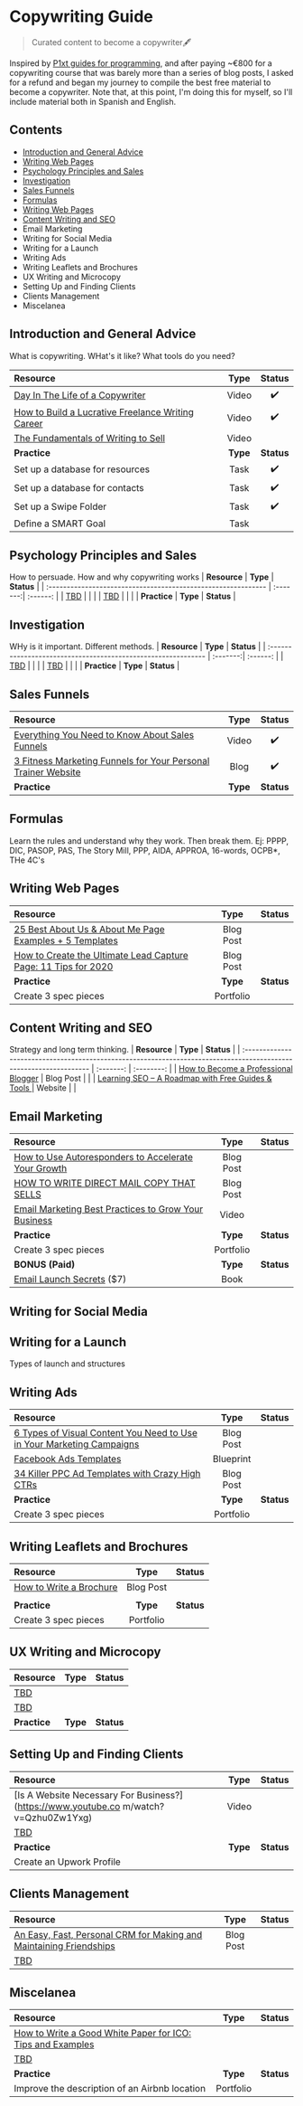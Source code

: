 # Copywriting Guide
> Curated content to become a copywriter🖋

Inspired by [P1xt guides for programming](https://github.com/P1xt/p1xt-guides), and after paying ~€800 for a copywriting course that was barely more than a series of blog posts, I asked for a refund and began my journey to compile the best free material to become a copywriter.
Note that, at this point, I'm doing this for myself, so I'll include material both in Spanish and English.

## Contents

- [Introduction and General Advice](#Introduction-and-General-Advice)
- [Writing Web Pages](#Writing-Web-Pages)
- [Psychology Principles and Sales](#Psychology-Principles-and-Sales)
- [Investigation](#Investigation)
- [Sales Funnels](#Sales-Funnels)
- [Formulas](#Formulas)
- [Writing Web Pages](#Writing-Web-Pages)
- [Content Writing and SEO](#Content-Writing-and-SEO)
- Email Marketing
- Writing for Social Media
- Writing for a Launch
- Writing Ads
- Writing Leaflets and Brochures
- UX Writing and Microcopy
- Setting Up and Finding Clients
- Clients Management
- Miscelanea

## Introduction and General Advice
What is copywriting. WHat's it like? What tools do you need?

| **Resource**                                                                                                                    | **Type**  | **Status** |
| :------------------------------------------------------------------------------------------------------------------------------ | :--------:| :------:   |
| [Day In The Life of a Copywriter](https://www.youtube.com/watch?v=Pez6aJDTi30)                                                  | Video     |  ✔️        |
| [How to Build a Lucrative Freelance Writing Career](https://www.writeyourwaytofreedom.co/vsl)                                   | Video     |  ✔️        |
| [The Fundamentals of Writing to Sell](https://www.youtube.com/watch?v=mjozaTBlgoQ)                                              | Video     |            |
| **Practice**                                                                                                                    | **Type**  | **Status** |
| Set up a database for resources                                                                                                 | Task      |  ✔️        |
| Set up a database for contacts                                                                                                  | Task      |  ✔️        |
| Set up a Swipe Folder                                                                                                           | Task      |  ✔️        |
| Define a SMART Goal                                                                                                             | Task      |            |

## Psychology Principles and Sales
How to persuade. How and why copywriting works
| **Resource**                                                  | **Type** | **Status** |
| :------------------------------------------------------------ | :-------:| :------:   |
| [TBD](https://www.)                                           |          |            |
| [TBD](https://www.)                                           |          |            |
| **Practice**                                                  | **Type** | **Status** |

## Investigation
WHy is it important. Different methods.
| **Resource**                                                  | **Type** | **Status** |
| :------------------------------------------------------------ | :-------:| :------:   |
| [TBD](https://www.)                                           |          |            |
| [TBD](https://www.)                                           |          |            |
| **Practice**                                                  | **Type** | **Status** |

## Sales Funnels
| **Resource**                                                                                                    | **Type** | **Status** |
| :-------------------------------------------------------------------------------------------------------------- | :-------:| :------:   |
| [Everything You Need to Know About Sales Funnels](https://www.youtube.com/watch?v=nzfO3tWbtoI)                  | Video    |   ✔️       |
| [3 Fitness Marketing Funnels for Your Personal Trainer Website](https://www.mypersonaltrainerwebsite.com/blog/3-fitness-marketing-funnels-for-your-personal-trainer-website)                                                                                                          | Blog     |   ✔️       |
| **Practice**                                                                                                    | **Type** | **Status** |


## Formulas
Learn the rules and understand why they work. Then break them.
Ej: PPPP, DIC, PASOP, PAS, The Story Mill, PPP, AIDA, APPROA, 16-words, OCPB*, THe 4C's

## Writing Web Pages
| **Resource**                                                                                                                   | **Type** | **Status** |
| :----------------------------------------------------------------------------------------------------------------------------- | :-------:| :------:   |
| [25 Best About Us & About Me Page Examples + 5 Templates](https://blog.hubspot.com/marketing/remarkable-about-us-page-examples)| Blog Post|            |
| [How to Create the Ultimate Lead Capture Page: 11 Tips for 2020](https://unbounce.com/landing-pages/how-to-create-the-ultimate-lead-capture-page/)| Blog Post         |            |
| **Practice**                                                                                                                   | **Type** | **Status** |
| Create 3 spec pieces                                                                                                           | Portfolio|            |


## Content Writing and SEO
Strategy and long term thinking.
| **Resource**                                                                                                       | **Type**  | **Status** |
| :----------------------------------------------------------------------------------------------------------------- | :-------: | :--------: |
| [How to Become a Professional Blogger](https://www.awai.com/make-money-blogging/how-to-become-a-blogger/)          | Blog Post |            |
| [Learning SEO – A Roadmap with Free Guides & Tools ](https://learningseo.io/)                                      | Website   |            |


## Email Marketing
| **Resource**                                                                                                                   | **Type** | **Status** |
| :----------------------------------------------------------------------------------------------------------------------------- | :-------:| :------:   |
| [How to Use Autoresponders to Accelerate Your Growth](https://neilpatel.com/blog/autoresponders-to-accelerate-growth/)         | Blog Post|            |
| [HOW TO WRITE DIRECT MAIL COPY THAT SELLS](https://www.themailshark.com/resources/guides/how-to-write-direct-mail-copy/)       | Blog Post|            |
| [Email Marketing Best Practices to Grow Your Business](https://www.youtube.com/watch?v=ysXoM6Y_Ax8)                            | Video    |            |
| **Practice**                                                                                                                   | **Type** | **Status** |
| Create 3 spec pieces                                                                                                           | Portfolio|            |
| **BONUS (Paid)**                                                                                                               | **Type** | **Status** |
| [Email Launch Secrets](https://www.emaillaunchsecrets.com/) ($7)                                                               | Book     |            |


## Writing for Social Media

## Writing for a Launch
Types of launch and structures

## Writing Ads
| **Resource**                                                                                                                   | **Type** | **Status** |
| :----------------------------------------------------------------------------------------------------------------------------- | :-------:| :------:   |
| [6 Types of Visual Content You Need to Use in Your Marketing Campaigns](https://neilpatel.com/blog/visual-content-you-need-to-use-in-your-marketing-campaign/)         | Blog Post|            |
| [Facebook Ads Templates](https://adespresso.com/wp-content/uploads/2019/07/Facebook_Ad_Templates.pdf)                          | Blueprint|            |
| [34 Killer PPC Ad Templates with Crazy High CTRs](https://www.wordstream.com/blog/ws/2015/08/03/ppc-ad-templates)              | Blog Post|            |
| **Practice**                                                                                                                   | **Type** | **Status** |
| Create 3 spec pieces                                                                                                           | Portfolio|            |

## Writing Leaflets and Brochures
| **Resource**                                                                                                                   | **Type** | **Status** |
| :----------------------------------------------------------------------------------------------------------------------------- | :-------:| :------:   |
| [How to Write a Brochure](https://www.susangreenecopywriter.com/articles/write_brochure.html)                                  | Blog Post|            |
|                             |     |            |
| **Practice**                                                                                                                   | **Type** | **Status** |
| Create 3 spec pieces                                                                                                           | Portfolio|            |

## UX Writing and Microcopy
| **Resource**                                                  | **Type** | **Status** |
| :------------------------------------------------------------ | :-------:| :------:   |
| [TBD](https://www.)                                           |          |            |
| [TBD](https://www.)                                           |          |            |
| **Practice**                                                  | **Type** | **Status** |

## Setting Up and Finding Clients
| **Resource**                                                                          | **Type** | **Status** |
| :-----------------------------------------------------------------------------------  | :-------:| :------:   |
| [Is A Website Necessary For Business?](https://www.youtube.co m/watch?v=Qzhu0Zw1Yxg)  | Video    |            |
| [TBD](https://www.)                                           |          |            |
| **Practice**                                                                          | **Type** | **Status** |
| Create an Upwork Profile                                                              |     |            |


## Clients Management

| **Resource**                                                                                                       | **Type** | **Status** |
| :----------------------------------------------------------------------------------------------------------------- | :-------: | :----: |
| [An Easy, Fast, Personal CRM for Making and Maintaining Friendships](https://www.nateliason.com/blog/personal-crm) | Blog Post |        |
| [TBD](https://www.)                                                                                                |           |        |

## Miscelanea
| **Resource**                                                  | **Type** | **Status** |
| :------------------------------------------------------------ | :-------:| :------:   |
| [How to Write a Good White Paper for ICO: Tips and Examples](https://hackernoon.com/how-to-write-a-good-white-paper-for-ico-tips-and-examples-42d71c3fa4fe)                                          |          |            |
| [TBD](https://www.)                                           |          |            |
| **Practice**                                                  | **Type** | **Status** |
| Improve the description of an Airbnb location                 | Portfolio|            |




